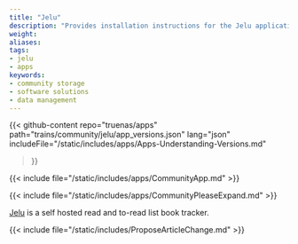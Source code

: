 ```yaml
---
title: "Jelu"
description: "Provides installation instructions for the Jelu application in TrueNAS."
weight: 
aliases:
tags:
- jelu
- apps
keywords:
- community storage
- software solutions
- data management
---
```


{{< github-content 
    repo="truenas/apps"
    path="trains/community/jelu/app_versions.json"
    lang="json"
	includeFile="/static/includes/apps/Apps-Understanding-Versions.md"
>}}

{{< include file="/static/includes/apps/CommunityApp.md" >}}

{{< include file="/static/includes/apps/CommunityPleaseExpand.md" >}}

<a href="https://github.com/bayang/jelu">Jelu</a> is a self hosted read and to-read list book tracker.

{{< include file="/static/includes/ProposeArticleChange.md" >}}
